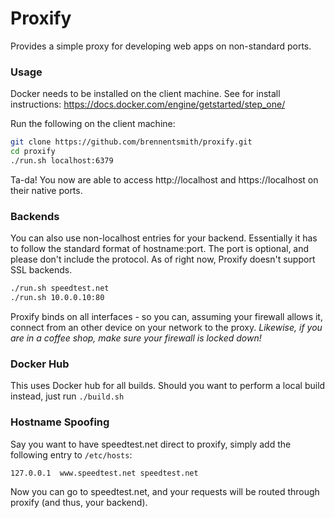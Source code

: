 # Proxify

Provides a simple proxy for developing web apps on non-standard ports.

### Usage

Docker needs to be installed on the client machine. See for install instructions: https://docs.docker.com/engine/getstarted/step_one/

Run the following on the client machine:
```sh
git clone https://github.com/brennentsmith/proxify.git
cd proxify
./run.sh localhost:6379 
```

Ta-da! You now are able to access http://localhost and https://localhost on their native ports. 

### Backends

You can also use non-localhost entries for your backend. Essentially it has to follow the standard format of hostname:port. The port is optional, and please don't include the protocol. As of right now, Proxify doesn't support SSL backends.

```sh
./run.sh speedtest.net
./run.sh 10.0.0.10:80
```

Proxify binds on all interfaces - so you can, assuming your firewall allows it, connect from an other device on your network to the proxy. *Likewise, if you are in a coffee shop, make sure your firewall is locked down!*

### Docker Hub

This uses Docker hub for all builds. Should you want to perform a local build instead, just run `./build.sh`

### Hostname Spoofing

Say you want to have speedtest.net direct to proxify, simply add the following entry to `/etc/hosts`:

```sh
127.0.0.1  www.speedtest.net speedtest.net
```

Now you can go to speedtest.net, and your requests will be routed through proxify (and thus, your backend).
